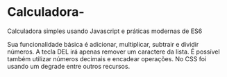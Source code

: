 # Calculadora-
Calculadora simples usando Javascript e práticas modernas de ES6

Sua funcionalidade básica é adicionar, multiplicar, subtrair e dividir números. A tecla DEL irá apenas remover um caractere 
da lista. É possível também utilizar números decimais e encadear operações. No CSS foi usando um degrade entre outros recursos.
